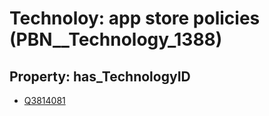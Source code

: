 # Technoloy: __app store policies__ (PBN__Technology_1388)

## Property: has_TechnologyID

* [Q3814081](Q3814081)

